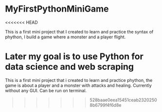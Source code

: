 # MyFirstPythonMiniGame
<<<<<<< HEAD

This is a first mini project that I created to learn and practice the syntax of phython, I build a game where a monster and a player flight.

Later my goal is to use Python for data science and web scraping 
=======
This is a first mini project that i created to learn and practice phython, the game is about a player and a monster with attacks and healing. Currently without any GUI. Can be run on terminal.
>>>>>>> 528baae0eea15451ceab23202508b6799f4f6d8e
